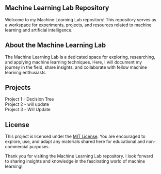 ## Machine Learning Lab Repository

Welcome to my Machine Learning Lab repository! This repository serves as a workspace for experiments, projects, and resources related to machine learning and artificial intelligence.

## About the Machine Learning Lab

The Machine Learning Lab is a dedicated space for exploring, researching, and applying machine learning techniques. Here, I will document my journey in the field, share insights, and collaborate with fellow machine learning enthusiasts.

## Projects
Project 1 - Decision Tree <br>
Project 2 - will update <br>
Project 3 - Will Update <br>

## License

This project is licensed under the [MIT License](LICENSE). You are encouraged to explore, use, and adapt any materials shared here for educational and non-commercial purposes.

Thank you for visiting the Machine Learning Lab repository. I look forward to sharing insights and knowledge in the fascinating world of machine learning!
